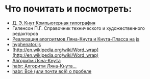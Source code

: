Что почитать и посмотреть:
==========================

- [Д. Э. Кнут Компьютерная типография](http://www.ozon.ru/context/detail/id/1505466/)
- Гиленсон П.Г. Справочник технического и художественного редакторов
- [Реализация алогритмов Ляна-Кнута и Кнута-Пласса на js](http://www.bramstein.com/)
- [hyphenator.js](https://code.google.com/p/hyphenator/)
- [http://en.wikipedia.org/wiki/Word_wrap](http://en.wikipedia.org/wiki/Word_wrap)
- [Алгоритм Ляна-Кнута](http://quittance.ru/blog/index.php?category=21)
- [habr: Алгоритм Ляна-Кнута...](http://habrahabr.ru/post/138088/)
- [habr: Всё (или почти всё) о пробеле](http://habrahabr.ru/post/23250/)

